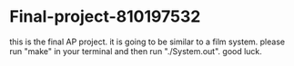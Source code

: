 # Final-project-810197532




this is the final AP project. it is going to be similar to a film system.
please run "make" in your terminal and then run "./System.out".
good luck.
